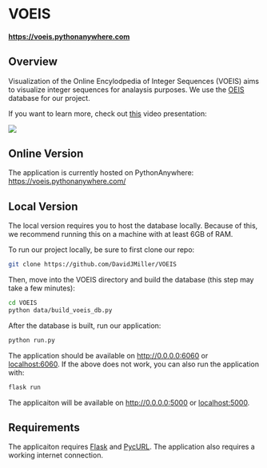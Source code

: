 # VOEIS

#### https://voeis.pythonanywhere.com

## Overview
Visualization of the Online Encylodpedia of Integer Sequences (VOEIS) aims to visualize integer sequences for analaysis purposes. We use the [OEIS](https://oeis.org) database for our project.

If you want to learn more, check out [this](https://www.youtube.com/watch?v=h8mhWaJFFLM) video presentation:

[![](https://img.youtube.com/vi/h8mhWaJFFLM/0.jpg)](https://youtu.be/h8mhWaJFFLM)

## Online Version

The application is currently hosted on PythonAnywhere:
https://voeis.pythonanywhere.com/

## Local Version
The local version requires you to host the database locally. Because of this, we recommend running this on a machine with at least 6GB of RAM.

To run our project locally, be sure to first clone our repo:

```bash
git clone https://github.com/DavidJMiller/VOEIS
```

Then, move into the VOEIS directory and build the database (this step may take a few minutes):

```bash
cd VOEIS
python data/build_voeis_db.py
```

After the database is built, run our application:

```bash
python run.py
```

The application should be available on http://0.0.0.0:6060 or [localhost:6060](localhost:6060). If the above does not work, you can also run the application with:

```bash
flask run
```

The applicaiton will be available on http://0.0.0.0:5000 or [localhost:5000](localhost:5000).

## Requirements

The applicaiton requires [Flask](https://flask.palletsprojects.com/en/1.1.x/) and [PycURL](http://pycurl.io/). The application also requires a working internet connection.
